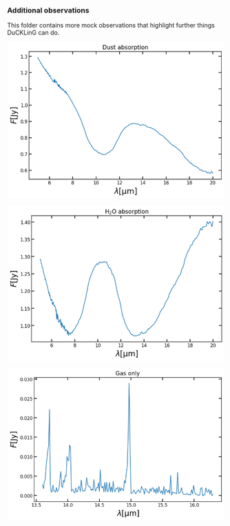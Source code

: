 ### Additional observations

This folder contains more mock observations that highlight further things DuCKLinG can do.


![Dust_absorption_observation](./dust_absorption.png)

![Mol_absorption_observation](./mol_absorption.png)

![gas_only](./gas_only.png)